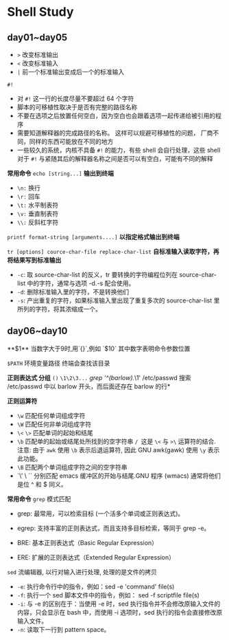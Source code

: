 Shell Study
===
## day01~day05
- `>` 改变标准输出
- `<` 改变标准输入
- `|` 前一个标准输出变成后一个的标准输入

`#!`
- 对 `#!` 这一行的长度尽量不要超过 64 个字符
- 脚本的可移植性取决于是否有完整的路径名称
- 不要在选项之后放置任何空白，因为空白也会跟着选项一起传递给被引用的程序
- 需要知道解释器的完成路径的名称。 这样可以规避可移植性的问题， 厂商不同，同样的东西可能放在不同的地方
- 一些较久的系统，内核不具备 `#!` 的能力，有些 shell 会自行处理，这些 shell 对于 `#!` 与紧随其后的解释器名称之间是否可以有空白，可能有不同的解释

**常用命令**
`echo [string...]` **输出到终端**
- `\n:` 换行
- `\r:` 回车
- `\t:` 水平制表符
- `\v:` 垂直制表符
- `\\:` 反斜杠字符

`printf format-string [arguments....]` **以指定格式输出到终端**

`tr [options] cource-char-file replace-char-list` **自标准输入读取字符，再将结果写到标准输出**
- `-c`: 取 source-char-list 的反义，tr 要转换的字符编程位列在 source-char-list 中的字符，通常与选项 -d.-s 配合使用。
- `-d`: 删除标准输入里的字符，不是转换他们
- `-s`: 产出重复的字符，如果标准输入里出现了重复多次的 source-char-list 里所列的字符，将其浓缩成一个。

## day06~day10
**$1** 当数字大于9时,用`{}`,例如 `$10` 其中数字表明命令参数位置

`$PATH` 环境变量路径 终端会查找该目录

**正则表达式 分组**
`()` `\1\2\3...` *grep '^(barlow).*\1' /etc/passwd 搜索 /etc/passwd 中以 barlow 开头，而后面还存在 barlow 的行*

**正则运算符**
- `\w` 匹配任何单词组成字符
- `\W` 匹配任何非单词组成字符
- `\<` `\>` 匹配单词的起始和结尾
- `\b` 匹配单的起始或结尾处所找到的空字符串 `/ `这是 `\<` 与 `>\` 运算符的结合. 注意: 由于 `awk` 使用 `\b` 表示后退运算符, 因此 GNU awk(gawk) 使用 `\y` 表示此功能。
- `\B` 匹配两个单词组成字符之间的空字符串
- `\’ \ `` 分别匹配 emacs 缓冲区的开始与结尾.GNU 程序 (wmacs) 通常将他们是位 ^ 和 $ 同义。

**常用命令**
`grep` 模式匹配
- grep: 最常用，可以检索目标 (一个活多个单词或正则表达式)。
- egrep: 支持丰富的正则表达式，而且支持多目标检索，等同于 grep -e。

- BRE: 基本正则表达式（Basic Regular Expression）
- ERE: 扩展的正则表达式（Extended Regular Expression）

`sed` 流编辑器, 以行对输入进行处理, 处理的是文件的拷贝 
- `-e`: 执行命令行中的指令，例如：sed -e 'command' file(s)
- `-f`: 执行一个 sed 脚本文件中的指令，例如： sed -f scriptfile file(s)
- `-i`: 与 -e 的区别在于：当使用 -e 时，sed 执行指令并不会修改原输入文件的内容，只会显示在 bash 中，而使用 -i 选项时，sed 执行的指令会直接修改原输入文件。
- `-n`: 读取下一行到 pattern space。